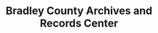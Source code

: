 ---
layout: repo
title: "Bradley County Archives and Records Center"
id: 5990
permalink: repos/5990/
---